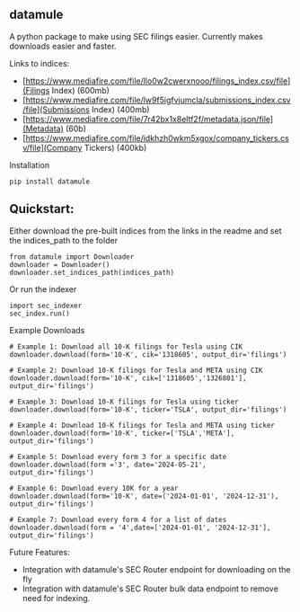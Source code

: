 ## datamule

A python package to make using SEC filings easier. Currently makes downloads easier and faster.

Links to indices:
* [https://www.mediafire.com/file/llo0w2cwerxnooo/filings_index.csv/file](Filings Index) (600mb)
* [https://www.mediafire.com/file/lw9f5igfvjumcla/submissions_index.csv/file](Submissions Index) (400mb)
* [https://www.mediafire.com/file/7r42bx1x8eltf2f/metadata.json/file](Metadata) (60b)
* [https://www.mediafire.com/file/idkhzh0wkm5xgox/company_tickers.csv/file](Company Tickers) (400kb)


Installation
```
pip install datamule
```

## Quickstart:

Either download the pre-built indices from the links in the readme and set the indices_path to the folder
```
from datamule import Downloader
downloader = Downloader()
downloader.set_indices_path(indices_path)
```

Or run the indexer
```
import sec_indexer
sec_index.run()
```

Example Downloads
```
# Example 1: Download all 10-K filings for Tesla using CIK
downloader.download(form='10-K', cik='1318605', output_dir='filings')

# Example 2: Download 10-K filings for Tesla and META using CIK
downloader.download(form='10-K', cik=['1318605','1326801'], output_dir='filings')

# Example 3: Download 10-K filings for Tesla using ticker
downloader.download(form='10-K', ticker='TSLA', output_dir='filings')

# Example 4: Download 10-K filings for Tesla and META using ticker
downloader.download(form='10-K', ticker=['TSLA','META'], output_dir='filings')

# Example 5: Download every form 3 for a specific date
downloader.download(form ='3', date='2024-05-21', output_dir='filings')

# Example 6: Download every 10K for a year
downloader.download(form='10-K', date=('2024-01-01', '2024-12-31'), output_dir='filings')

# Example 7: Download every form 4 for a list of dates
downloader.download(form = '4',date=['2024-01-01', '2024-12-31'], output_dir='filings')
```

Future Features:
* Integration with datamule's SEC Router endpoint for downloading on the fly
* Integration with datamule's SEC Router bulk data endpoint to remove need for indexing.
